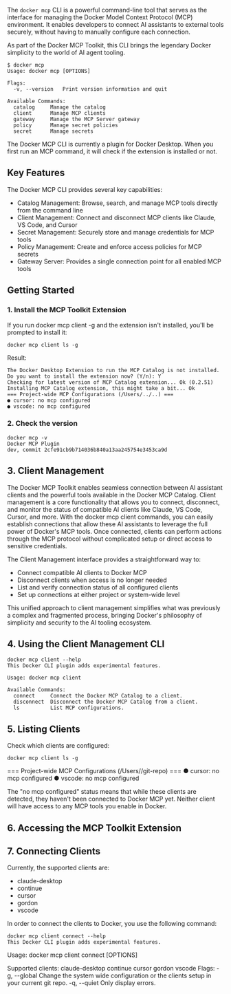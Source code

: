

The `docker mcp` CLI is a powerful command-line tool that serves as the interface for managing the Docker Model Context Protocol (MCP) environment. 
It enables developers to connect AI assistants to external tools securely, without having to manually configure each connection.

As part of the Docker MCP Toolkit, this CLI brings the legendary Docker simplicity to the world of AI agent tooling.

```
$ docker mcp
Usage: docker mcp [OPTIONS]

Flags:
  -v, --version   Print version information and quit

Available Commands:
  catalog     Manage the catalog
  client      Manage MCP clients
  gateway     Manage the MCP Server gateway
  policy      Manage secret policies
  secret      Manage secrets
```

The Docker MCP CLI is currently a plugin for Docker Desktop. 
When you first run an MCP command, it will check if the extension is installed or not.

## Key Features

The Docker MCP CLI provides several key capabilities:

- Catalog Management: Browse, search, and manage MCP tools directly from the command line
- Client Management: Connect and disconnect MCP clients like Claude, VS Code, and Cursor
- Secret Management: Securely store and manage credentials for MCP tools
- Policy Management: Create and enforce access policies for MCP secrets
- Gateway Server: Provides a single connection point for all enabled MCP tools


## Getting Started


### 1.  Install the MCP Toolkit Extension

If you run docker mcp client -g  and the extension isn't installed, you'll be prompted to install it:

```
docker mcp client ls -g
```

Result:

```
The Docker Desktop Extension to run the MCP Catalog is not installed. 
Do you want to install the extension now? (Y/n): Y 
Checking for latest version of MCP Catalog extension... Ok (0.2.51) 
Installing MCP Catalog extension, this might take a bit... Ok
=== Project-wide MCP Configurations (/Users/../..) ===
● cursor: no mcp configured
● vscode: no mcp configured
```

### 2. Check the version


```
docker mcp -v
Docker MCP Plugin
dev, commit 2cfe91cb9b714036b840a13aa245754e3453ca9d
```

## 3. Client Management 

The Docker MCP Toolkit enables seamless connection between AI assistant clients and the powerful tools available in the Docker MCP Catalog. Client management is a core functionality that allows you to connect, disconnect, and monitor the status of compatible AI clients like Claude, VS Code, Cursor, and more.
With the docker mcp client commands, you can easily establish connections that allow these AI assistants to leverage the full power of Docker's MCP tools. Once connected, clients can perform actions through the MCP protocol without complicated setup or direct access to sensitive credentials.

The Client Management interface provides a straightforward way to:

- Connect compatible AI clients to Docker MCP
- Disconnect clients when access is no longer needed
- List and verify connection status of all configured clients
- Set up connections at either project or system-wide level

This unified approach to client management simplifies what was previously a complex and fragmented process, bringing Docker's philosophy of simplicity and security to the AI tooling ecosystem.

## 4. Using the Client Management CLI

```
docker mcp client --help
This Docker CLI plugin adds experimental features.

Usage: docker mcp client

Available Commands:
  connect     Connect the Docker MCP Catalog to a client.
  disconnect  Disconnect the Docker MCP Catalog from a client.
  ls          List MCP configurations.
```

## 5. Listing Clients

Check which clients are configured:

```shell
docker mcp client ls -g
```

=== Project-wide MCP Configurations (/Users/<username>/git-repo) ===
● cursor: no mcp configured
● vscode: no mcp configured



The "no mcp configured" status means that while these clients are detected, they haven't been connected to Docker MCP yet. Neither client will have access to any MCP tools you enable in Docker.

## 6. Accessing the MCP Toolkit Extension


## 7. Connecting Clients


Currently, the supported clients are:

- claude-desktop
- continue
- cursor
- gordon
- vscode

In order to connect the clients to Docker, you use the following command:

```
docker mcp client connect --help
This Docker CLI plugin adds experimental features.
```
Usage: docker mcp client connect [OPTIONS] <mcp-client>

Supported clients: claude-desktop continue cursor gordon vscode
Flags:
-g, --global   Change the system wide configuration or the clients setup in your current git repo.
-q, --quiet    Only display errors.
```


